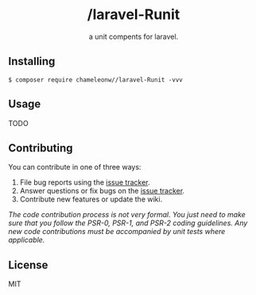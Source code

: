 <h1 align="center"> /laravel-Runit </h1>

<p align="center"> a unit compents for laravel.</p>


## Installing

```shell
$ composer require chameleonw//laravel-Runit -vvv
```

## Usage

TODO

## Contributing

You can contribute in one of three ways:

1. File bug reports using the [issue tracker](https://github.com/chameleonw//laravel-Runit/issues).
2. Answer questions or fix bugs on the [issue tracker](https://github.com/chameleonw//laravel-Runit/issues).
3. Contribute new features or update the wiki.

_The code contribution process is not very formal. You just need to make sure that you follow the PSR-0, PSR-1, and PSR-2 coding guidelines. Any new code contributions must be accompanied by unit tests where applicable._

## License

MIT